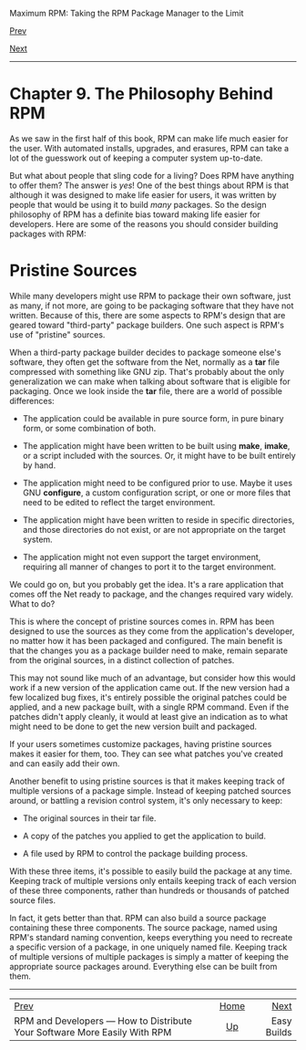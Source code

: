 <div class="NAVHEADER">

Maximum RPM: Taking the RPM Package Manager to the Limit

</div>

[Prev](p5206.md)

[Next](s1-rpm-philosophy-easy-builds.md)

-----

<div class="chapter">

# <span id="ch-rpm-philosophy"></span>Chapter 9. The Philosophy Behind RPM

As we saw in the first half of this book, RPM can make life much easier
for the user. With automated installs, upgrades, and erasures, RPM can
take a lot of the guesswork out of keeping a computer system up-to-date.

But what about people that sling code for a living? Does RPM have
anything to offer them? The answer is *yes*\! One of the best things
about RPM is that although it was designed to make life easier for
users, it was written by people that would be using it to build *many*
packages. So the design philosophy of RPM has a definite bias toward
making life easier for developers. Here are some of the reasons you
should consider building packages with RPM:

<div class="sect1">

# <span id="s1-rpm-philosophy-pristine-sources">Pristine Sources</span>

While many developers might use RPM to package their own software, just
as many, if not more, are going to be packaging software that they have
not written. Because of this, there are some aspects to RPM's design
that are geared toward "third-party" package builders. One such aspect
is RPM's use of "pristine" sources.

When a third-party package builder decides to package someone else's
software, they often get the software from the Net, normally as a
**tar** file compressed with something like GNU zip. That's probably
about the only generalization we can make when talking about software
that is eligible for packaging. Once we look inside the **tar** file,
there are a world of possible differences:

  - The application could be available in pure source form, in pure
    binary form, or some combination of both.

  - The application might have been written to be built using **make**,
    **imake**, or a script included with the sources. Or, it might have
    to be built entirely by hand.

  - The application might need to be configured prior to use. Maybe it
    uses GNU **configure**, a custom configuration script, or one or
    more files that need to be edited to reflect the target environment.

  - The application might have been written to reside in specific
    directories, and those directories do not exist, or are not
    appropriate on the target system.

  - The application might not even support the target environment,
    requiring all manner of changes to port it to the target
    environment.

We could go on, but you probably get the idea. It's a rare application
that comes off the Net ready to package, and the changes required vary
widely. What to do?

This is where the concept of pristine sources comes in. RPM has been
designed to use the sources as they come from the application's
developer, no matter how it has been packaged and configured. The main
benefit is that the changes you as a package builder need to make,
remain separate from the original sources, in a distinct collection of
patches.

This may not sound like much of an advantage, but consider how this
would work if a new version of the application came out. If the new
version had a few localized bug fixes, it's entirely possible the
original patches could be applied, and a new package built, with a
single RPM command. Even if the patches didn't apply cleanly, it would
at least give an indication as to what might need to be done to get the
new version built and packaged.

If your users sometimes customize packages, having pristine sources
makes it easier for them, too. They can see what patches you've created
and can easily add their own.

Another benefit to using pristine sources is that it makes keeping track
of multiple versions of a package simple. Instead of keeping patched
sources around, or battling a revision control system, it's only
necessary to keep:

  - The original sources in their tar file.

  - A copy of the patches you applied to get the application to build.

  - A file used by RPM to control the package building process.

With these three items, it's possible to easily build the package at any
time. Keeping track of multiple versions only entails keeping track of
each version of these three components, rather than hundreds or
thousands of patched source files.

In fact, it gets better than that. RPM can also build a source package
containing these three components. The source package, named using RPM's
standard naming convention, keeps everything you need to recreate a
specific version of a package, in one uniquely named file. Keeping track
of multiple versions of multiple packages is simply a matter of keeping
the appropriate source packages around. Everything else can be built
from them.

</div>

</div>

<div class="NAVFOOTER">

-----

|                                                                           |                    |                                            |
| :------------------------------------------------------------------------ | :----------------: | -----------------------------------------: |
| [Prev](p5206.md)                                                        | [Home](index.md) | [Next](s1-rpm-philosophy-easy-builds.md) |
| RPM and Developers — How to Distribute Your Software More Easily With RPM |  [Up](p5206.md)  |                                Easy Builds |

</div>
